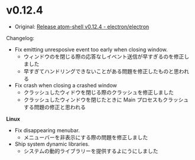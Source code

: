 # v0.12.4

* Original: [Release atom-shell v0.12.4 - electron/electron](https://github.com/electron/electron/releases/tag/v0.12.4)

Changelog:

* Fix emitting unresposive event too early when closing window.
  * ウィンドウのを閉じる際の応答なしイベント送信が早すぎるのを修正しました
  * 早すぎてハンドリングできないことがある問題を修正したものと思われる
* Fix crash when closing a crashed window
  * クラッシュしたウィドウを閉じる際のクラッシュを修正しました
  * クラッシュしたウィンドウを閉じたときに Main プロセスもクラッシュする問題の修正と思われる

**Linux**

* Fix disappearing menubar.
  * メニューバーを非表示にする際の問題を修正しました
* Ship system dynamic libraries.
  * システムの動的ライブラリーを提供するよにうにしました
